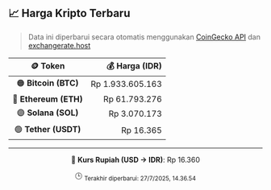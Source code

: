 

<!-- HARGA_KRIPTO -->
## 📈 Harga Kripto Terbaru

> Data ini diperbarui secara otomatis menggunakan [CoinGecko API](https://www.coingecko.com/) dan [exchangerate.host](https://exchangerate.host/)

<div align="center">

| 🪙 Token | 💰 Harga (IDR) |
|:------:|---------------:|
| 🟠 **Bitcoin (BTC)**   | Rp 1.933.605.163 |
| 🔵 **Ethereum (ETH)**  | Rp 61.793.276 |
| 🟣 **Solana (SOL)**    | Rp 3.070.173 |
| 🟢 **Tether (USDT)**   | Rp 16.365 |

---

💱 **Kurs Rupiah (USD → IDR)**: Rp 16.360

🕒 <sub>Terakhir diperbarui: 27/7/2025, 14.36.54</sub>

</div>
<!-- /HARGA_KRIPTO -->